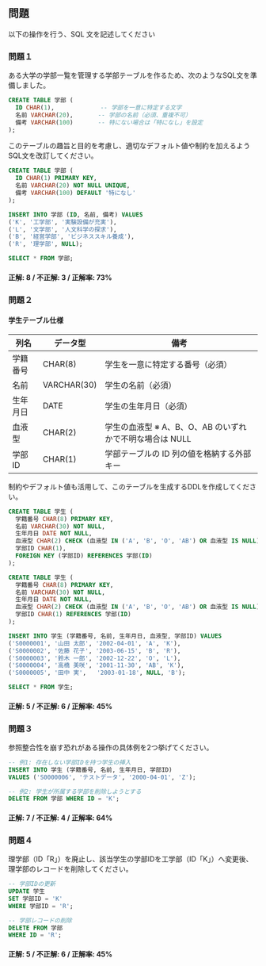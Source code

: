 ## 問題

以下の操作を行う、SQL 文を記述してください  

### 問題１

ある大学の学部一覧を管理する学部テーブルを作るため、次のようなSQL文を準備しました。

```sql
CREATE TABLE 学部 (
  ID CHAR(1),             -- 学部を一意に特定する文字
  名前 VARCHAR(20),       -- 学部の名前（必須、重複不可）
  備考 VARCHAR(100)       -- 特にない場合は「特になし」を設定
);
```

このテーブルの趣旨と目的を考慮し、適切なデフォルト値や制約を加えるようSQL文を改訂してください。

```sql
CREATE TABLE 学部 (
  ID CHAR(1) PRIMARY KEY,
  名前 VARCHAR(20) NOT NULL UNIQUE,
  備考 VARCHAR(100) DEFAULT '特になし'
);
```

```sql
INSERT INTO 学部 (ID, 名前, 備考) VALUES
('K', '工学部', '実験設備が充実'),
('L', '文学部', '人文科学の探求'),
('B', '経営学部', 'ビジネススキル養成'),
('R', '理学部', NULL);

SELECT * FROM 学部;
```

#### 正解: 8 / 不正解: 3 / 正解率: 73%


### 問題２

#### 学生テーブル仕様

| 列名    | データ型        | 備考                                  |
| ----- | ----------- | ----------------------------------- |
| 学籍番号  | CHAR(8)     | 学生を一意に特定する番号（必須）                    |
| 名前    | VARCHAR(30) | 学生の名前（必須）                           |
| 生年月日  | DATE        | 学生の生年月日（必須）                         |
| 血液型   | CHAR(2)     | 学生の血液型 ※ A、B、O、AB のいずれかで不明な場合は NULL |
| 学部 ID | CHAR(1)     | 学部テーブルの ID 列の値を格納する外部キー             |

制約やデフォルト値も活用して、このテーブルを生成するDDLを作成してください。

```sql
CREATE TABLE 学生 (
  学籍番号 CHAR(8) PRIMARY KEY,
  名前 VARCHAR(30) NOT NULL,
  生年月日 DATE NOT NULL,
  血液型 CHAR(2) CHECK (血液型 IN ('A', 'B', 'O', 'AB') OR 血液型 IS NULL),
  学部ID CHAR(1),
  FOREIGN KEY (学部ID) REFERENCES 学部(ID)
);
```

```sql
CREATE TABLE 学生 (
  学籍番号 CHAR(8) PRIMARY KEY,
  名前 VARCHAR(30) NOT NULL,
  生年月日 DATE NOT NULL,
  血液型 CHAR(2) CHECK (血液型 IN ('A', 'B', 'O', 'AB') OR 血液型 IS NULL),
  学部ID CHAR(1) REFERENCES 学部(ID)
);
```

```sql
INSERT INTO 学生 (学籍番号, 名前, 生年月日, 血液型, 学部ID) VALUES
('S0000001', '山田 太郎', '2002-04-01', 'A', 'K'),
('S0000002', '佐藤 花子', '2003-06-15', 'B', 'R'),
('S0000003', '鈴木 一郎', '2002-12-22', 'O', 'L'),
('S0000004', '高橋 美咲', '2001-11-30', 'AB', 'K'),
('S0000005', '田中 実',   '2003-01-18', NULL, 'B');

SELECT * FROM 学生;
```

#### 正解: 5 / 不正解: 6 / 正解率: 45%


### 問題３

参照整合性を崩す恐れがある操作の具体例を2つ挙げてください。

```sql
-- 例1: 存在しない学部IDを持つ学生の挿入
INSERT INTO 学生 (学籍番号, 名前, 生年月日, 学部ID)
VALUES ('S0000006', 'テストデータ', '2000-04-01', 'Z');

-- 例2: 学生が所属する学部を削除しようとする
DELETE FROM 学部 WHERE ID = 'K';
```

#### 正解: 7 / 不正解: 4 / 正解率: 64%


### 問題４

理学部（ID「R」）を廃止し、該当学生の学部IDを工学部（ID「K」）へ変更後、理学部のレコードを削除してください。

```sql
-- 学部IDの更新
UPDATE 学生
SET 学部ID = 'K'
WHERE 学部ID = 'R';

-- 学部レコードの削除
DELETE FROM 学部
WHERE ID = 'R';
```

#### 正解: 5 / 不正解: 6 / 正解率: 45%

